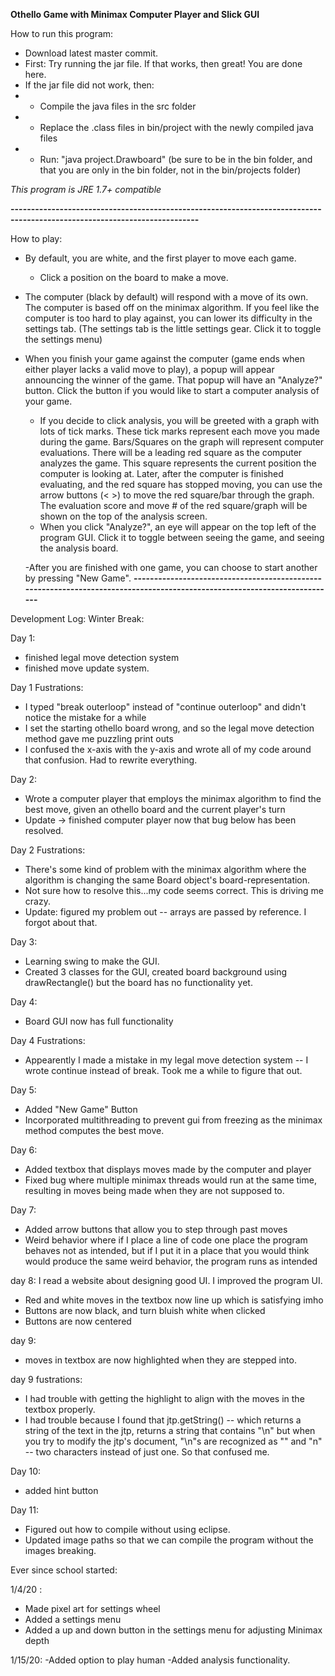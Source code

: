 <b>Othello Game with Minimax Computer Player and Slick GUI</b>

How to run this program:
- Download latest master commit.
- First: Try running the jar file. If that works, then great! You are done here. 
- If the jar file did not work, then:
- - Compile the java files in the src folder
- - Replace the .class files in bin/project with the newly compiled java files 
- - Run: "java project.Drawboard" (be sure to be in the bin folder, and that you are only in the bin folder, not in the bin/projects folder)

<i>This program is JRE 1.7+ compatible</i>

<b>--------------------------------------------------------------------------------------------------------------------------</b>

How to play:
- By default, you are white, and the first player to move each game.
  - Click a position on the board to make a move. 
- The computer (black by default) will respond with a move of its own. The computer is based off on the minimax algorithm. If you feel like the computer is too hard to play against, you can lower its difficulty in the settings tab. (The settings tab is the little settings gear. Click it to toggle the settings menu)

- When you finish your game against the computer (game ends when either player lacks a valid move to play), a popup will appear announcing the winner of the game. That popup will have an "Analyze?" button. Click the button if you would like to start a computer analysis of your game.
  - If you decide to click analysis, you will be greeted with a graph with lots of tick marks. These tick marks represent each move you           made during the game. Bars/Squares on the graph will represent computer evaluations. There will be a leading red square as the computer analyzes the game. This square represents the current position the computer is looking at. Later, after the computer is finished evaluating, and the red square has stopped moving, you can use the arrow buttons (< >) to move the red square/bar through the graph. The evaluation score and move # of the red square/graph will be shown on the top of the analysis screen.
  - When you click "Analyze?", an eye will appear on the top left of the program GUI. Click it to toggle between seeing the game, and seeing the analysis board.
  
  -After you are finished with one game, you can choose to start another by pressing "New Game".
<b>--------------------------------------------------------------------------------------------------------------------------</b>


Development Log:
Winter Break:

Day 1: 
- finished legal move detection system
- finished move update system.

Day 1 Fustrations:
- I typed "break outerloop" instead of "continue outerloop" and didn't notice the mistake for a while
- I set the starting othello board wrong, and so the legal move detection method gave me puzzling print outs
- I confused the x-axis with the y-axis and wrote all of my code around that confusion. Had to rewrite everything.

Day 2:
- Wrote a computer player that employs the minimax algorithm to find the best move, given an othello board and the current player's turn
- Update -> finished computer player now that bug below has been resolved.

Day 2 Fustrations:
- There's some kind of problem with the minimax algorithm where the algorithm is changing the same Board object's board-representation.
- Not sure how to resolve this...my code seems correct. This is driving me crazy.
- Update: figured my problem out -- arrays are passed by reference. I forgot about that. 

Day 3:
- Learning swing to make the GUI. 
- Created 3 classes for the GUI, created board background using drawRectangle() but the board has no functionality yet. 

Day 4:
- Board GUI now has full functionality

Day 4 Fustrations:
- Appearently I made a mistake in my legal move detection system -- I wrote continue instead of break. Took me a while to figure that out.

Day 5:
- Added "New Game" Button 
- Incorporated multithreading to prevent gui from freezing as the minimax method computes the best move.

Day 6:
- Added textbox that displays moves made by the computer and player
- Fixed bug where multiple minimax threads would run at the same time, resulting in moves being made when they are not supposed to.

Day 7:
- Added arrow buttons that allow you to step through past moves
- Weird behavior where if I place a line of code one place the program behaves not as intended, but if I put it in a place that you would think would
produce the same weird behavior, the program runs as intended

day 8:
I read a website about designing good UI. I improved the program UI. 
- Red and white moves in the textbox now line up which is satisfying imho
- Buttons are now black, and turn bluish white when clicked
- Buttons are now centered

day 9:
- moves in textbox are now highlighted when they are stepped into.

day 9 fustrations:
- I had trouble with getting the highlight to align with the moves in the textbox properly.
- I had trouble because I found that jtp.getString() -- which returns a string of the text in the jtp, returns a string that contains "\n" but when you try to modify the jtp's document, "\n"s are recognized as "\" and "n" -- two characters instead of just one. So that confused me. 

Day 10: 
- added hint button

Day 11: 
- Figured out how to compile without using eclipse.
- Updated image paths so that we can compile the program without the images breaking.

Ever since school started:

1/4/20 :
- Made pixel art for settings wheel
- Added a settings menu
- Added a up and down button in the settings menu for adjusting Minimax depth

1/15/20:
-Added option to play human
-Added analysis functionality.






